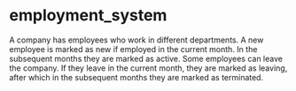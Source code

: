 # employment_system
A company has employees who work in different departments. A new employee is marked as new if employed in the current month. In the subsequent months they are marked as active. Some employees can leave the company. If they leave in the current month, they are marked as leaving, after which in the subsequent months they are marked as terminated.
